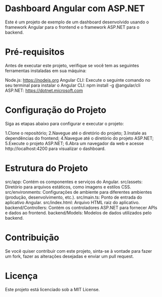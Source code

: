 # Dashboard Angular com ASP.NET

Este é um projeto de exemplo de um dashboard desenvolvido usando o framework Angular para o frontend e o framework ASP.NET para o backend.

# Pré-requisitos

Antes de executar este projeto, verifique se você tem as seguintes ferramentas instaladas em sua máquina:

Node.js: https://nodejs.org
Angular CLI: Execute o seguinte comando no seu terminal para instalar o Angular CLI:
npm install -g @angular/cli
ASP.NET: https://dotnet.microsoft.com

# Configuração do Projeto

Siga as etapas abaixo para configurar e executar o projeto:

1.Clone o repositório;
2.Navegue até o diretório do projeto;
3.Instale as dependências do frontend;
4.Navegue até o diretório do projeto ASP.NET;
5.Execute o projeto ASP.NET;
6.Abra um navegador da web e acesse http://localhost:4200 para visualizar o dashboard.

# Estrutura do Projeto

src/app: Contém os componentes e serviços do Angular.
src/assets: Diretório para arquivos estáticos, como imagens e estilos CSS.
src/environments: Configurações de ambiente para diferentes ambientes (produção, desenvolvimento, etc.).
src/main.ts: Ponto de entrada do aplicativo Angular.
src/index.html: Arquivo HTML raiz do aplicativo.
backend/Controllers: Contém os controladores ASP.NET para fornecer APIs e dados ao frontend.
backend/Models: Modelos de dados utilizados pelo backend.

# Contribuição

Se você quiser contribuir com este projeto, sinta-se à vontade para fazer um fork, fazer as alterações desejadas e enviar um pull request.

# Licença

Este projeto está licenciado sob a MIT License.
